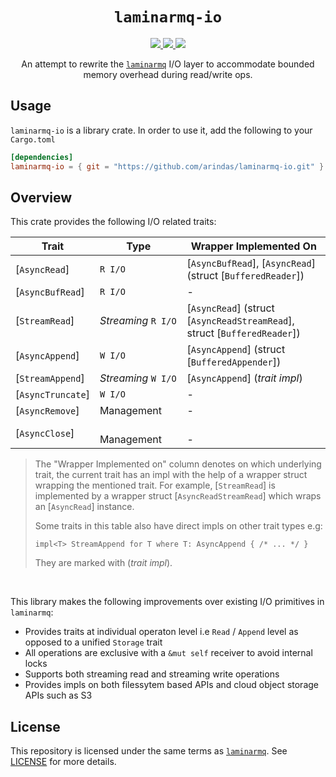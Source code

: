 <p align="center">
<h1 align="center"><code>laminarmq-io</code></h1>
</p>

<p align="center">
  <a href="https://github.com/arindas/laminarmq-io/actions/workflows/rust-ci.yml">
    <img src="https://github.com/arindas/laminarmq-io/actions/workflows/rust-ci.yml/badge.svg">
  </a>
  <a href="https://github.com/arindas/laminarmq-io/actions/workflows/rustdoc.yml">
    <img src="https://github.com/arindas/laminarmq-io/actions/workflows/rustdoc.yml/badge.svg">
  </a>
  <a href="https://github.com/arindas/laminarmq-io">
    <img src="https://img.shields.io/badge/github-arindas/laminarmq--io-173f80?logo=github&labelColor=black">
  </a>
</p>

<p align="center">
An attempt to rewrite the <a href="https://github.com/arindas/laminarmq"><code>laminarmq</code></a> I/O layer
to accommodate bounded memory overhead during read/write ops.
</p>

## Usage

`laminarmq-io` is a library crate. In order to use it, add the following to your `Cargo.toml`

```toml
[dependencies]
laminarmq-io = { git = "https://github.com/arindas/laminarmq-io.git" }
```

## Overview

This crate provides the following I/O related traits:

| **Trait**         | **Type**                           | **Wrapper Implemented On**                                                    |
| ----------------- | ---------------------------------- | ----------------------------------------------------------------------------- |
| [`AsyncRead`]     | `R I/O`                            | [`AsyncBufRead`], [`AsyncRead`] <br> (struct [`BufferedReader`])              |
| [`AsyncBufRead`]  | `R I/O`                            | -                                                                             |
| [`StreamRead`]    | _Streaming_ `R I/O`                | [`AsyncRead`] (struct [`AsyncReadStreamRead`],<br> struct [`BufferedReader`]) |
| [`AsyncAppend`]   | `W I/O`                            | [`AsyncAppend`] (struct [`BufferedAppender`])                                 |
| [`StreamAppend`]  | _Streaming_ `W I/O`                | [`AsyncAppend`] (_trait impl_)                                                |
| [`AsyncTruncate`] | `W I/O`                            | -                                                                             |
| [`AsyncRemove`]   | Management                         | -                                                                             |
| [`AsyncClose`]    | <br>Management <img width="200" /> | <br> - <img width="500" />                                                    |

> The "Wrapper Implemented on" column denotes on which underlying trait, the current trait has an impl with the help of a wrapper struct wrapping the mentioned trait.
> For example, [`StreamRead`] is implemented by a wrapper struct [`AsyncReadStreamRead`] which wraps an [`AsyncRead`] instance.
>
> Some traits in this table also have direct impls on other trait types e.g:
>
> ```text
> impl<T> StreamAppend for T where T: AsyncAppend { /* ... */ }
> ```
>
> They are marked with (_trait impl_).

<br>

This library makes the following improvements over existing I/O primitives in `laminarmq`:

- Provides traits at individual operaton level i.e `Read` / `Append` level as opposed to a unified `Storage` trait
- All operations are exclusive with a `&mut self` receiver to avoid internal locks
- Supports both streaming read and streaming write operations
- Provides impls on both filessytem based APIs and cloud object storage APIs such as S3

## License

This repository is licensed under the same terms as [`laminarmq`](https://github.com/arindas/laminarmq).
See [LICENSE](https://raw.githubusercontent.com/arindas/laminarmq-io/main/LICENSE) for more details.
